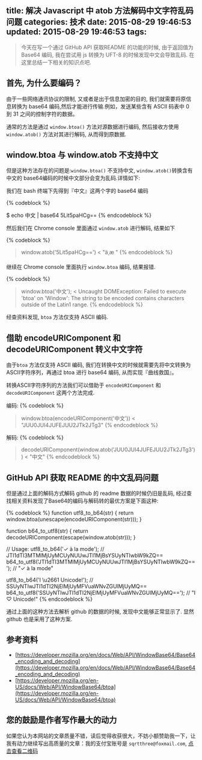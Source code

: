 title: 解决 Javascript 中 atob 方法解码中文字符乱码问题
categories: 技术
date: 2015-08-29 19:46:53
updated: 2015-08-29 19:46:53
tags:
---
> 今天在写一个通过 GitHub API 获取README 的功能的时候, 由于返回值为 Base64 编码, 我在尝试用 js 转换为 UFT-8 的时候发现中文会导致乱码. 在这里总结一下相关的知识点吧.

## 首先, 为什么要编码？

由于一些网络通讯协议的限制, 又或者是出于信息加密的目的, 我们就需要将原信息转换为 base64 编码,然后才能进行传输.例如，发送某些含有 ASCII 码表中 0 到 31 之间的控制字符的数据。

通常的方法是通过 `window.btoa()` 方法对源数据进行编码, 然后接收方使用 `window.atob()` 方法对其进行解码, 从而得到原数据.

<!--more-->
## window.btoa 与 window.atob 不支持中文

但是这种方法存在的问题是:`window.btoa()` 不支持中文, `window.atob()`转换含有中文的 base64编码的时候中文部分会变为乱码.详情如下:

我们在 bash 终端下先得到『中文』这两个字的 base64 编码

{% codeblock %}

$ echo 中文 | base64
5Lit5paHCg==
{% endcodeblock %}

然后我们在 Chrome console 里面通过 `window.atob` 进行解码, 结果如下

{% codeblock %}
> window.atob('5Lit5paHCg==')
< "ä¸­æ
"
{% endcodeblock %}

继续在 Chrome console 里面执行 `window.btoa` 编码, 结果报错.

{% codeblock %}
> window.btoa('中文');
< Uncaught DOMException: Failed to execute 'btoa' on 'Window': The string to be encoded contains characters outside of the Latin1 range.
{% endcodeblock %}

经查资料发现, `btoa` 方法仅支持 ASCII 编码.

## 借助 encodeURIComponent 和 decodeURIComponent 转义中文字符

由于`btoa` 方法仅支持 ASCII 编码, 我们在转换中文的时候就需要先将中文转换为ASCII字符序列，再通过 btoa 进行 base64 编码, 从而实现『曲线救国』。

转换ASCII字符序列的方法我们可以借助于 `encodeURIComponent` 和 `decodeURIComponent` 这两个方法完成. 

编码:
{% codeblock %}
> window.btoa(encodeURIComponent('中文'))
< "JUU0JUI4JUFEJUU2JTk2JTg3"
{% endcodeblock %}

解码:
{% codeblock %}
> decodeURIComponent(window.atob('JUU0JUI4JUFEJUU2JTk2JTg3'))
< "中文"
{% endcodeblock %}

## GitHub API 获取 README 的中文乱码问题

但是通过上面的解码方式解码 github 的 readme 数据的时候仍旧是乱码, 经过查找相关资料发现了Base64的编码与解码转的最优方案是下面这种:

{% codeblock %}
function utf8_to_b64(str) {
    return window.btoa(unescape(encodeURIComponent(str)));
}

function b64_to_utf8(str) {
    return decodeURIComponent(escape(window.atob(str)));
}

// Usage:
utf8_to_b64('✓ à la mode'); // JTI1dTI3MTMlMjUyMCUyNUUwJTI1MjBsYSUyNTIwbW9kZQ==
b64_to_utf8('JTI1dTI3MTMlMjUyMCUyNUUwJTI1MjBsYSUyNTIwbW9kZQ=='); // "✓ à la mode"

utf8_to_b64('I \u2661 Unicode!'); // SSUyNTIwJTI1dTI2NjElMjUyMFVuaWNvZGUlMjUyMQ==
b64_to_utf8('SSUyNTIwJTI1dTI2NjElMjUyMFVuaWNvZGUlMjUyMQ=='); // "I ♡ Unicode!"
{% endcodeblock %}

通过上面的这种方法去解析 github 的数据的时候, 发现中文能够正常显示了. 显然 github 也是采用了这种方案.

## 参考资料
* [https://developer.mozilla.org/en/docs/Web/API/WindowBase64/Base64_encoding_and_decoding](https://developer.mozilla.org/en/docs/Web/API/WindowBase64/Base64_encoding_and_decoding)
* [https://developer.mozilla.org/en-US/docs/Web/API/WindowBase64/btoa](https://developer.mozilla.org/en-US/docs/Web/API/WindowBase64/btoa)

## 您的鼓励是作者写作最大的动力

如果您认为本网站的文章质量不错，读后觉得收获很大，不妨小额赞助我一下，让我有动力继续写出高质量的文章：我的支付宝账号是 `sqrtthree@foxmail.com`, [点击查看二维码](http://7xl8me.com1.z0.glb.clouddn.com/alipay.JPG)
